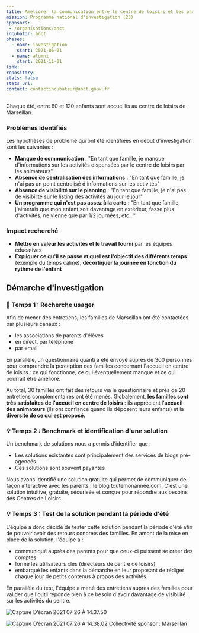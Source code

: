 ```yaml
---
title: Améliorer la communication entre le centre de loisirs et les parents pendant les période de vacances
mission: Programme national d'investigation (23)
sponsors:
 - /organisations/anct
incubator: anct
phases:
  - name: investigation
    start: 2021-06-01
  - name: alumni
    start: 2021-11-01
link: 
repository: 
stats: false
stats_url: 
contact: contactincubateur@anct.gouv.fr
---
```

Chaque été, entre 80 et 120 enfants sont accueillis au centre de loisirs de Marseillan.

### **Problèmes identifiés**

Les hypothèses de problème qui ont été identifiées en début d'investigation sont les suivantes : 

*   **Manque de communication** : "En tant que famille, je manque d'informations sur les activités dispensées par le centre de loisirs par les animateurs"
*   **Absence de centralisation des informations** : "En tant que famille, je n'ai pas un point centralisé d'informations sur les activités"
*   **Absence de visibilité sur le planning** : "En tant que famille, je n'ai pas de visibilité sur le listing des activités au jour le jour"
*   **Un programme qui n'est pas assez à la carte** : "En tant que famille, j'aimerais que mon enfant soit davantage en extérieur, fasse plus d'activités, ne vienne que par 1/2 journées, etc..."

### **Impact recherché** 

*   **Mettre en valeur les activités et le travail fourni** par les équipes éducatives
*   **Expliquer ce qu'il se passe et quel est l'objectif des différents temps** (exemple du temps calme), **décortiquer la journée en fonction du rythme de l'enfant**

Démarche d'investigation
------------------------

### **🔎 Temps 1 : Recherche usager** 

Afin de mener des entretiens, les familles de Marseillan ont été contactées par plusieurs canaux :

*   les associations de parents d'élèves
*   en direct, par téléphone
*   par email

En parallèle, un questionnaire quanti a été envoyé auprès de 300 personnes pour comprendre la perception des familles concernant l'accueil en centre de loisirs : ce qui fonctionne, ce qui éventuellement manque et ce qui pourrait être amélioré.

Au total, 30 familles ont fait des retours via le questionnaire et près de 20 entretiens complémentaires ont été menés. Globalement, **les familles sont très satisfaites de l'accueil en centre de loisirs** : ils apprécient l’**accueil des animateurs** (ils ont confiance quand ils déposent leurs enfants) et la **diversité de ce qui est proposé.** 

### 💡 **Temps 2 : Benchmark et identification d'une solution**

Un benchmark de solutions nous a permis d'identifier que :

*   Les solutions existantes sont principalement des services de blogs pré-agencés
*   Ces solutions sont souvent payantes

Nous avons identifié une solution gratuite qui permet de communiquer de façon interactive avec les parents : le blog toutemonannée.com. C'est une solution intuitive, gratuite, sécurisée et conçue pour répondre aux besoins des Centres de Loisirs.

### 💡 **Temps 3 : Test de la solution pendant la période d'été**

L'équipe a donc décidé de tester cette solution pendant la période d'été afin de pouvoir avoir des retours concrets des familles. En amont de la mise en place de la solution, l'équipe a :

*   communiqué auprès des parents pour que ceux-ci puissent se créer des comptes 
*   formé les utilisateurs clés (directeurs de centre de loisirs)
*   embarqué les enfants dans la démarche en leur proposant de rédiger chaque jour de petits contenus à propos des activités.

En parallèle du test, l'équipe a mené des entretiens auprès des familles pour valider que l'outil réponde bien à ce besoin d'avoir davantage de visibilité sur les activités du centre.

![Capture D’écran 2021 07 26 À 14.37.50](https://directus.incubateur.anct.gouv.fr/assets/3581e201-6b86-47be-a226-e55bf854e885)

![Capture D’écran 2021 07 26 À 14.38.02](https://directus.incubateur.anct.gouv.fr/assets/e3b72bdc-53a7-43b5-8eac-892a2c4f8d5e)
Collectivité sponsor : Marseillan
